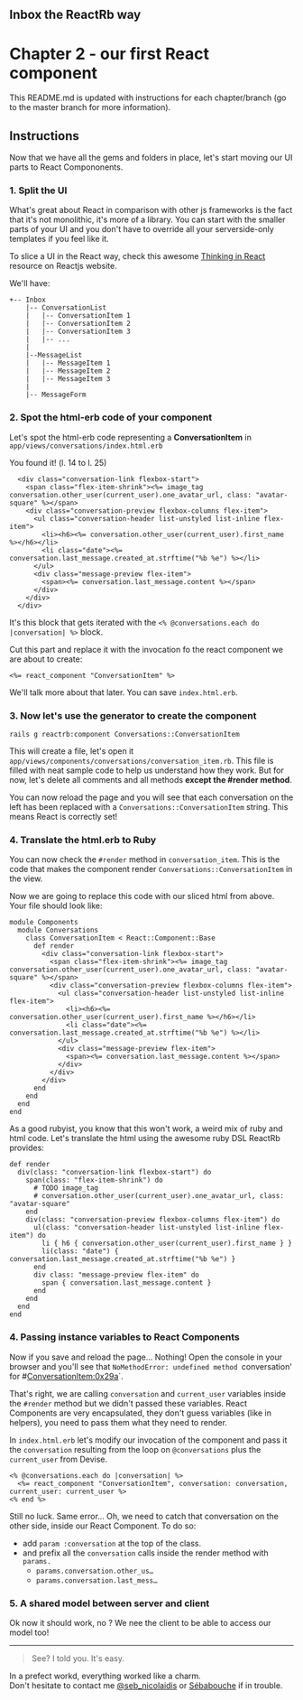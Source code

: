 ## Inbox the ReactRb way 
# Chapter 2 - our first React component

This README.md is updated with instructions for each chapter/branch (go to the master branch for more information).

## Instructions

Now that we have all the gems and folders in place, let's start moving our UI parts to React Compononents.

### 1. Split the UI
What's great about React in comparison with other js frameworks is the fact that it's not monolithic, it's more of a library. You can start with the smaller parts of your UI and you don't have to override all your serverside-only templates if you feel like it.

To slice a UI in the React way, check this awesome [Thinking in React](http://facebook.github.io/react/docs/thinking-in-react.html) resource on Reactjs website.  

We'll have:

	+-- Inbox
		|-- ConversationList
		|	|-- ConversationItem 1
		|	|-- ConversationItem 2
		|	|-- ConversationItem 3
		|	|-- ...
		|
		|--MessageList
		|	|-- MessageItem 1
		|	|-- MessageItem 2
		|	|-- MessageItem 3
		|
		|-- MessageForm
		
### 2. Spot the html-erb code of your component
Let's spot the html-erb code representing a __ConversationItem__ in `app/views/conversations/index.html.erb`

You found it! (l. 14 to l. 25)
	
	  <div class="conversation-link flexbox-start">
	    <span class="flex-item-shrink"><%= image_tag conversation.other_user(current_user).one_avatar_url, class: "avatar-square" %></span>
	    <div class="conversation-preview flexbox-columns flex-item">
	      <ul class="conversation-header list-unstyled list-inline flex-item">
	        <li><h6><%= conversation.other_user(current_user).first_name %></h6></li>
	        <li class="date"><%= conversation.last_message.created_at.strftime("%b %e") %></li>
	      </ul>
	      <div class="message-preview flex-item">
	        <span><%= conversation.last_message.content %></span>
	      </div>
	    </div>
	  </div>

It's this block that gets iterated with the `<% @conversations.each do |conversation| %>` block.

Cut this part and replace it with the invocation fo the react component we are about to create:

	<%= react_component "ConversationItem" %>

We'll talk more about that later. You can save `index.html.erb`.

### 3. Now let's use the generator to create the component

	rails g reactrb:component Conversations::ConversationItem

This will create a file, let's open it `app/views/components/conversations/conversation_item.rb`. This file is filled with neat sample code to help us understand how they work. But for now, let's delete all comments and all methods __except the #render method__.

You can now reload the page and you will see that each conversation on the left has been replaced with a `Conversations::ConversationItem` string. This means React is correctly set!

### 4. Translate the html.erb to Ruby
You can now check the `#render` method in `conversation_item`. This is the code that makes the component render `Conversations::ConversationItem` in the view. 

Now we are going to replace this code with our sliced html from above. Your file should look like:

	module Components
	  module Conversations
	    class ConversationItem < React::Component::Base
	      def render
	        <div class="conversation-link flexbox-start">
	          <span class="flex-item-shrink"><%= image_tag conversation.other_user(current_user).one_avatar_url, class: "avatar-square" %></span>
	          <div class="conversation-preview flexbox-columns flex-item">
	            <ul class="conversation-header list-unstyled list-inline flex-item">
	              <li><h6><%= conversation.other_user(current_user).first_name %></h6></li>
	              <li class="date"><%= conversation.last_message.created_at.strftime("%b %e") %></li>
	            </ul>
	            <div class="message-preview flex-item">
	              <span><%= conversation.last_message.content %></span>
	            </div>
	          </div>
	        </div>
	      end
	    end
	  end
	end

As a good rubyist, you know that this won't work, a weird mix of ruby and html code. Let's translate the html using the awesome ruby DSL ReactRb provides:

    def render
      div(class: "conversation-link flexbox-start") do
        span(class: "flex-item-shrink") do
          # TODO image_tag
          # conversation.other_user(current_user).one_avatar_url, class: "avatar-square"
        end
        div(class: "conversation-preview flexbox-columns flex-item") do
          ul(class: "conversation-header list-unstyled list-inline flex-item") do
            li { h6 { conversation.other_user(current_user).first_name } }
            li(class: "date") { conversation.last_message.created_at.strftime("%b %e") }
          end
          div class: "message-preview flex-item" do
            span { conversation.last_message.content }
          end
        end
      end
    end

### 4. Passing instance variables to React Components
Now if you save and reload the page… Nothing! Open the console in your browser and you'll see that `NoMethodError: undefined method `conversation' for #<ConversationItem:0x29a>`.

That's right, we are calling `conversation` and `current_user` variables inside the `#render` method but we didn't passed these variables. React Components are very encapsulated, they don't guess variables (like in helpers), you need to pass them what they need to render.

In `index.html.erb` let's modify our invocation of the component and pass it the `conversation` resulting from the loop on `@conversations` plus the `current_user` from Devise.

    <% @conversations.each do |conversation| %>
      <%= react_component "ConversationItem", conversation: conversation, current_user: current_user %>
    <% end %>

Still no luck. Same error… Oh, we need to catch that conversation on the other side, inside our React Component. To do so:

+ add `param :conversation` at the top of the class.
+ and prefix all the `conversation` calls inside the render method with `params.`
	+ `params.conversation.other_us…`
	+ `params.conversation.last_mess…`

### 5. A shared model between server and client
Ok now it should work, no ? We nee the client to be able to access our model too!


___
> See? I told you. It's easy.

In a prefect workd, everything worked like a charm.  
Don't hesitate to contact me [@seb_nicolaidis](http://twitter.com/seb_nicolaidis) or [Sébabouche](https://github.com/sebabouche) if in trouble.
